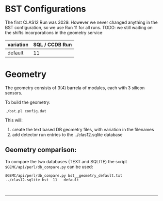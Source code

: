 # BST Configurations

The first CLAS12 Run was 3029. However we never changed anything in the BST configuration, 
so we use Run 11 for all runs. TODO: we still waiting on the shifts incorporations in the geometry service

| variation    | SQL / CCDB Run | 
|--------------|----------------|
| default      | 11             | 


# Geometry

The geometry consists of 3(4) barrela of modules, 
each with 3 silicon sensors.


To build the geometry:

````./bst.pl config.dat````

This will:

1. create the text based DB geometry files, with variation in the filenames
2. add detector run entries to the ../clas12.sqlite database


## Geometry comparison:

To compare the two databases (TEXT and SQLITE) the script ` $GEMC/api/perl/db_compare.py` can be used:

````
$GEMC/api/perl/db_compare.py bst__geometry_default.txt      ../clas12.sqlite bst  11   default
````

<br/>

---

